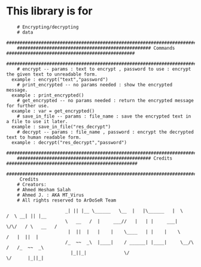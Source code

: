 # This library is for
		# Encrypting/decrypting
		# data
              ############################################################################################################
		################################################## Commands ################################################
		############################################################################################################
   		# encrypt -- params : text to encrypt , password to use : encrypt the given text to unreadable form.
      example : encrypt("text","password")
   		# print_encrypted -- no params needed : show the encrypted message.
      example : print_encrypted()
   		# get_encrypted -- no params needed : return the encrypted message for further use.
      example : var = get_encrypted()
   		# save_in_file -- params : file_name : save the encrypted text in a file to use it later. 
      example : save_in_file("res_decrypt")
   		# decrypt -- params : file_name , password : encrypt the decrypted text to human readable form. 
      example : decrypt("res_decrypt","password")
              ############################################################################################################
		################################################## Credits #################################################
		############################################################################################################
   		 Credits 
   		# Creators:
   		# Ahmed Hesham Salah
   		# Ahmed J. : AKA MT_Virus
   		# All rights reserved to ArDoSeR Team

                          _| || |__ \______   \__  |   |\______   |  \    /  \ __| || |__
                          \   __   /  |     ___//   |   | |     ___|   \/\/   / \   __   /
                           |  ||  |   |    |    \____   | |    |    \        /   |  ||  | 
                          /_  ~~  _\  |____|    / ______| |____|     \__/\  /   /_  ~~  _\
                            |_||_|              \/                        \/      |_||_|  
